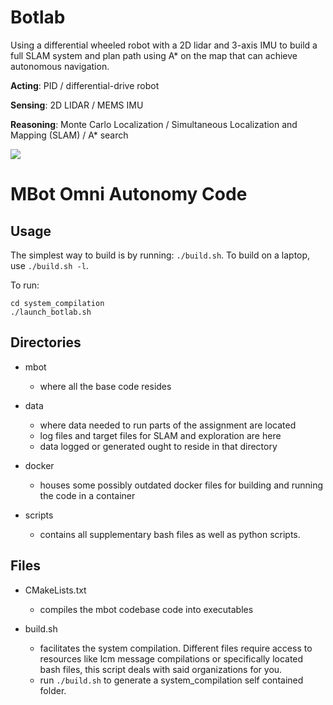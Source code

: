 # Botlab

Using a differential wheeled robot with a 2D lidar and 3-axis IMU to build a full SLAM system and plan path using A* on the map that can achieve autonomous navigation.

**Acting**: PID / differential-drive robot

**Sensing**: 2D LIDAR / MEMS IMU

**Reasoning**: Monte Carlo Localization / Simultaneous Localization and Mapping (SLAM) / A* search

![](https://github.com/relifeto18/Botlab/blob/main/SLAM.gif)

# MBot Omni Autonomy Code

## Usage

The simplest way to build is by running: `./build.sh`. To build on a laptop, use `./build.sh -l`.

To run:
```
cd system_compilation
./launch_botlab.sh
```

## Directories

- mbot
    - where all the base code resides

- data
    - where data needed to run parts of the assignment are located
    - log files and target files for SLAM and exploration are here
    - data logged or generated ought to reside in that directory

- docker
    - houses some possibly outdated docker files for building and running the code in a container

- scripts
    - contains all supplementary bash files as well as python scripts.


## Files

- CMakeLists.txt
    - compiles the mbot codebase code into executables

- build.sh
    - facilitates the system compilation. Different files require access to resources like lcm message compilations or specifically located bash files, this script deals with said organizations for you.
    - run `./build.sh` to generate a system_compilation self contained folder.
